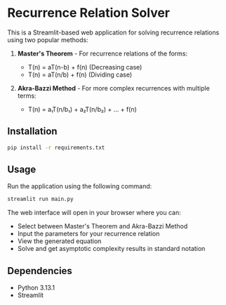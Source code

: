 # Recurrence Relation Solver

This is a Streamlit-based web application for solving recurrence relations using two popular methods:

1. **Master's Theorem** - For recurrence relations of the forms:
   - T(n) = aT(n-b) + f(n) (Decreasing case)
   - T(n) = aT(n/b) + f(n) (Dividing case)

2. **Akra-Bazzi Method** - For more complex recurrences with multiple terms:
   - T(n) = a₁T(n/b₁) + a₂T(n/b₂) + ... + f(n)

## Installation

```bash
pip install -r requirements.txt
```

## Usage

Run the application using the following command:

```bash
streamlit run main.py
```

The web interface will open in your browser where you can:
- Select between Master's Theorem and Akra-Bazzi Method
- Input the parameters for your recurrence relation
- View the generated equation
- Solve and get asymptotic complexity results in standard notation

## Dependencies

- Python 3.13.1
- Streamlit
